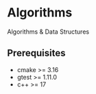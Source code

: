 # Algorithms
Algorithms &amp; Data Structures



## Prerequisites
* cmake >= 3.16
* gtest >= 1.11.0
* c++ >= 17